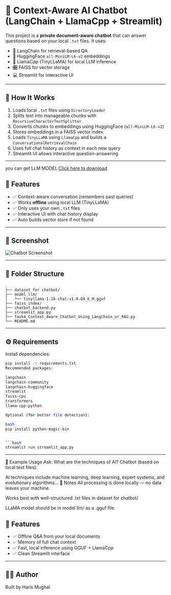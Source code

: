 
# 🧠 Context-Aware AI Chatbot (LangChain + LlamaCpp + Streamlit)

This project is a **private document-aware chatbot** that can answer questions based on your local `.txt` files. It uses:

- 🔗 LangChain for retrieval-based QA
- 🧬 HuggingFace `all-MiniLM-L6-v2` embeddings
- 🦙 LlamaCpp (TinyLLaMA) for local LLM inference
- 🎛️ FAISS for vector storage
- 💻 Streamlit for interactive UI

---
## 🚀 How It Works

1. Loads local `.txt` files using `DirectoryLoader`
2. Splits text into manageable chunks with `RecursiveCharacterTextSplitter`
3. Converts chunks to embeddings using HuggingFace (`all-MiniLM-L6-v2`)
4. Stores embeddings in a FAISS vector index
5. Loads `TinyLLaMA` using `LlamaCpp` and builds a `ConversationalRetrievalChain`
6. Uses full chat history as context in each new query
7. Streamlit UI allows interactive question-answering

---
you can get LLM MODEL:[Click here to download](https://drive.google.com/uc?export=download&id=1biX_1VjBjSyGiKjSAEOtLoVYK7Q2VYg-) 

## 🧠 Features

- ✅ Context-aware conversation (remembers past queries)
- ✅ Works **offline** using local LLM (TinyLLaMA)
- ✅ Only uses your own `.txt` files
- ✅ Interactive UI with chat history display
- ✅ Auto builds vector store if not found

---
## 🧪 Screenshot

![Chatbot Screenshot](a4b199fb-efcf-4107-8e17-1954eb37c225.png)

---

## 📁 Folder Structure

```
.
├── dataset for chatbot/          
├── model llm/                   
│   └── tinyllama-1.1b-chat-v1.0.Q4_K_M.gguf
├── faiss_index/                 
├── chatbot_backend.py          
├── streamlit_app.py            
├── Task4_Context_Aware_Chatbot_Using_LangChain_or_RAG.py  
└── README.md
```

---

## ⚙️ Requirements

Install dependencies:

```bash
pip install -r requirements.txt
Recommended packages:

langchain
langchain-community
langchain-huggingface
streamlit
faiss-cpu
transformers
llama-cpp-python

Optional (for better file detection):

bash
pip install python-magic-bin


```bash
streamlit run streamlit_app.py
```

---
📌 Example Usage
Ask:
What are the techniques of AI?
Chatbot (based on local text files):

AI techniques include machine learning, deep learning, expert systems, and evolutionary algorithms...
🔐 Notes
All processing is done locally — no data leaves your machine.

Works best with well-structured .txt files in dataset for chatbot/

LLaMA model should be in model llm/ as a .gguf file.

## 📌 Features

- ✅ Offline Q&A from your local documents
- ✅ Memory of full chat context
- ✅ Fast, local inference using GGUF + LlamaCpp
- ✅ Clean Streamlit interface

---

## 👨‍💻 Author

Built by Haris Mughal
